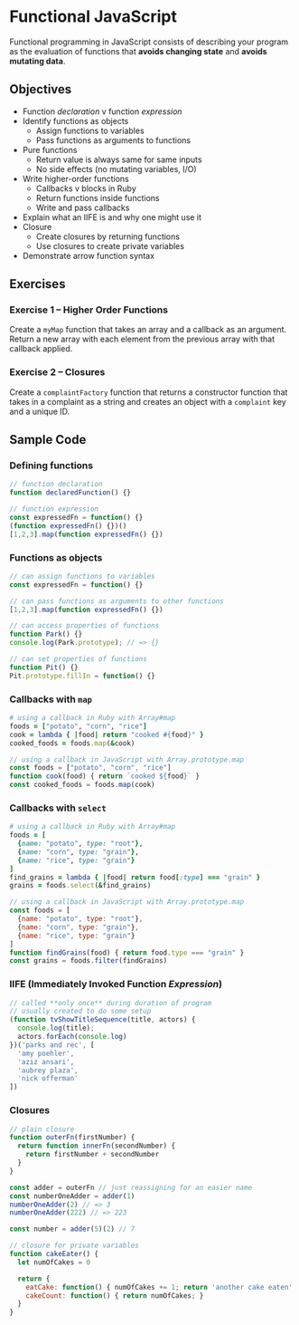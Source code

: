# Functional JavaScript

Functional programming in JavaScript consists of describing your program as the evaluation of functions that **avoids changing state** and **avoids mutating data**.

## Objectives
* Function _declaration_ v function _expression_
* Identify functions as objects
  * Assign functions to variables
  * Pass functions as arguments to functions
* Pure functions
  * Return value is always same for same inputs
  * No side effects (no mutating variables, I/O)
* Write higher-order functions
  * Callbacks v blocks in Ruby
  * Return functions inside functions
  * Write and pass callbacks
* Explain what an IIFE is and why one might use it
* Closure
  * Create closures by returning functions
  * Use closures to create private variables
* Demonstrate arrow function syntax

## Exercises

### Exercise 1 – Higher Order Functions
Create a `myMap` function that takes an array and a callback as an argument. Return a new array with each element from the previous array with that callback applied.

### Exercise 2 – Closures
Create a `complaintFactory` function that returns a constructor function that takes in a complaint as a string and creates an object with a `complaint` key and a unique ID.

## Sample Code

### Defining functions

```js
// function declaration
function declaredFunction() {}

// function expression
const expressedFn = function() {}
(function expressedFn() {})()
[1,2,3].map(function expressedFn() {})
```

### Functions as objects

```js
// can assign functions to variables
const expressedFn = function() {}

// can pass functions as arguments to other functions
[1,2,3].map(function expressedFn() {})

// can access properties of functions
function Park() {}
console.log(Park.prototype); // => {}

// can set properties of functions
function Pit() {}
Pit.prototype.fillIn = function() {}
```


### Callbacks with `map`
```ruby
# using a callback in Ruby with Array#map
foods = ["potato", "corn", "rice"]
cook = lambda { |food| return "cooked #{food}" }
cooked_foods = foods.map(&cook)
```

```js
// using a callback in JavaScript with Array.prototype.map
const foods = ["potato", "corn", "rice"]
function cook(food) { return `cooked ${food}` }
const cooked_foods = foods.map(cook)
```

### Callbacks with `select`
```ruby
# using a callback in Ruby with Array#map
foods = [
  {name: "potato", type: "root"},
  {name: "corn", type: "grain"},
  {name: "rice", type: "grain"}
]
find_grains = lambda { |food| return food[:type] === "grain" }
grains = foods.select(&find_grains)
```

```js
// using a callback in JavaScript with Array.prototype.map
const foods = [
  {name: "potato", type: "root"},
  {name: "corn", type: "grain"},
  {name: "rice", type: "grain"}
]
function findGrains(food) { return food.type === "grain" }
const grains = foods.filter(findGrains)
```

### IIFE (Immediately Invoked Function _Expression_)
```js
// called **only once** during duration of program
// usually created to do some setup
(function tvShowTitleSequence(title, actors) {
  console.log(title);
  actors.forEach(console.log)
})('parks and rec', [
  'amy poehler',
  'aziz ansari',
  'aubrey plaza',
  'nick offerman'
])
```

### Closures
```js
// plain closure
function outerFn(firstNumber) {
  return function innerFn(secondNumber) {
    return firstNumber + secondNumber
  }
}

const adder = outerFn // just reassigning for an easier name
const numberOneAdder = adder(1)
numberOneAdder(2) // => 3
numberOneAdder(222) // => 223

const number = adder(5)(2) // 7

// closure for private variables
function cakeEater() {
  let numOfCakes = 0

  return {
    eatCake: function() { numOfCakes += 1; return 'another cake eaten' },
    cakeCount: function() { return numOfCakes; }
  }
}
```

